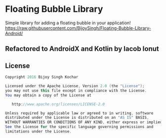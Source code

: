 # Floating Bubble Library
Simple library for adding a floating bubble in your application!
https://raw.githubusercontent.com/BijoySingh/Floating-Bubble-Library-Android/

## Refactored to AndroidX and Kotlin by Iacob Ionut

## License
```java
Copyright 2016 Bijoy Singh Kochar

Licensed under the Apache License, Version 2.0 (the "License");
you may not use this file except in compliance with the License.
You may obtain a copy of the License at

   http://www.apache.org/licenses/LICENSE-2.0

Unless required by applicable law or agreed to in writing, software
distributed under the License is distributed on an "AS IS" BASIS,
WITHOUT WARRANTIES OR CONDITIONS OF ANY KIND, either express or implied.
See the License for the specific language governing permissions and
limitations under the License.
```